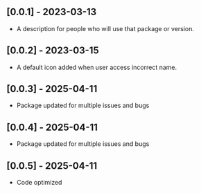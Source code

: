 ## [0.0.1] - 2023-03-13

* A description for people who will use that package or version.

## [0.0.2] - 2023-03-15

* A default icon added when user access incorrect name.

## [0.0.3] - 2025-04-11

* Package updated for multiple issues and bugs

## [0.0.4] - 2025-04-11

* Package updated for multiple issues and bugs

## [0.0.5] - 2025-04-11

* Code optimized